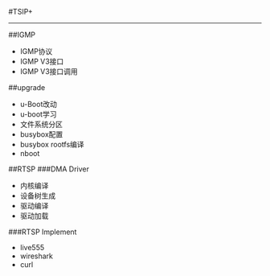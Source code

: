 #TSIP+
__________
##IGMP
- IGMP协议
- IGMP V3接口
- IGMP V3接口调用

##upgrade
- u-Boot改动
- u-boot学习
- 文件系统分区
- busybox配置
- busybox rootfs编译
- nboot

##RTSP
###DMA Driver
- 内核编译
- 设备树生成
- 驱动编译
- 驱动加载 

###RTSP Implement
- live555
- wireshark
- curl 